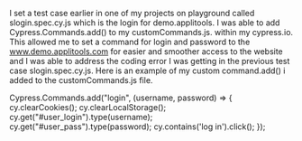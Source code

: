  I set a test case earlier in one of my projects on playground called slogin.spec.cy.js which is the login for demo.applitools. I was able to add Cypress.Commands.add() to my customCommands.js. within my cypress.io. 
 This allowed me to set a command for login and password to the www.demo.applitools.com for easier and smoother access to the website and I was able to address the coding error I was getting in the previous test case 
 slogin.spec.cy.js. Here is an example of my custom command.add() i added to the customCommands.js file.
 
 Cypress.Commands.add("login", (username, password) => {
    cy.clearCookies();
    cy.clearLocalStorage();
    cy.get("#user_login").type(username);
    cy.get("#user_pass").type(password);
    cy.contains('log in').click();
  });
